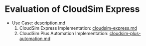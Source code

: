 # Evaluation of CloudSim Express

- Use Case: [description.md](use-case%2Fdescription.md)
  1. CloudSim Express Implementation: [cloudsim-express.md](use-case%2Fcloudsim-express.md)
  2. CloudSim Plus Automation Implementation: [cloudsim-plus-automation.md](use-case%2Fcloudsim-plus-automation.md)